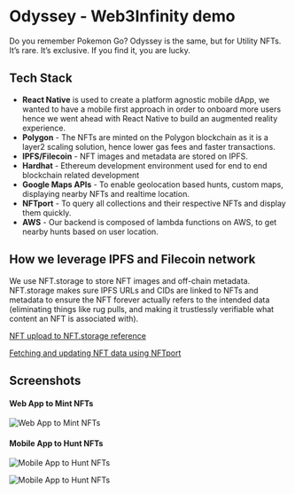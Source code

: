 # Odyssey - Web3Infinity demo 

Do you remember Pokemon Go? Odyssey is the same, but for Utility NFTs. It’s rare. It’s exclusive. If you find it, you are lucky.

## Tech Stack

- **React Native** is used to create a platform agnostic mobile dApp, we wanted to have a mobile first approach in order to onboard more users hence we went ahead with React Native to build an augmented reality experience.
- **Polygon** - The NFTs are minted on the Polygon blockchain as it is a layer2 scaling solution, hence lower gas fees and faster transactions.
- **IPFS/Filecoin** - NFT images and metadata are stored on IPFS.
- **Hardhat** - Ethereum development environment used for end to end blockchain related development
- **Google Maps APIs** - To enable geolocation based hunts, custom maps, displaying nearby NFTs and realtime location.
- **NFTport** - To query all collections and their respective NFTs and display them quickly.
- **AWS** - Our backend is composed of lambda functions on AWS, to get nearby hunts based on user location.

## How we leverage IPFS and Filecoin network

We use NFT.storage to store NFT images and off-chain metadata. NFT.storage makes sure IPFS URLs and CIDs are linked to NFTs and metadata to ensure the NFT forever actually refers to the intended data (eliminating things like rug pulls, and making it trustlessly verifiable what content an NFT is associated with).

[NFT upload to NFT.storage reference ](https://github.com/entropyylabs/odyssey/blob/master/web-app/components/NFTupload.js#L9)

[Fetching and updating NFT data using NFTport](https://github.com/entropyylabs/odyssey/blob/master/mobile-app/NFTfetch.js)

## Screenshots

#### Web App to Mint NFTs

![Web App to Mint NFTs](https://challengepost-s3-challengepost.netdna-ssl.com/photos/production/software_photos/002/190/997/datas/gallery.jpg)

#### Mobile App to Hunt NFTs

![Mobile App to Hunt NFTs](https://challengepost-s3-challengepost.netdna-ssl.com/photos/production/software_photos/002/190/985/datas/original.gif)

![Mobile App to Hunt NFTs](https://challengepost-s3-challengepost.netdna-ssl.com/photos/production/software_photos/002/190/990/datas/gallery.jpg)
